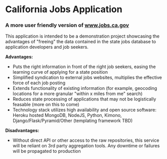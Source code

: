 # California Jobs Application
### A more user friendly version of www.jobs.ca.gov

This application is intended to be a demonstration project showcasing the advantages of "freeing" the data contained in the state jobs database to application developers and job seekers.

**Advantages:**
* Puts the right information in front of the right job seekers, easing the learning curve of applying for a state position
* Simplified syndication to external jobs websites, multiplies the effective force of each job posting
* Extends functionality of existing information (for example, geocoding locations for a more granular "within x miles from me" search)
* Reduces state processing of applications that may not be logistically feasable (more on this to come)
* Technology stack utilizes high availability and open source software: Heroku hosted MongoDB, NodeJS, Python, Kimono, Django/Flask/Pyramid/Other (templating framework TBD)

**Disadvantages:**
* Without direct API or other access to the raw repositories, this service will be reliant on 3rd party aggregation tools.  Any downtime or failures will be propagated to production
